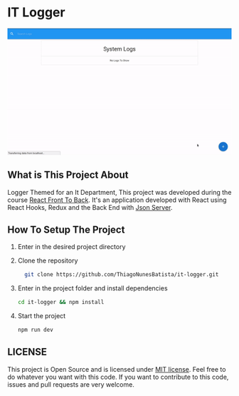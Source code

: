# IT Logger

!['Gif For It Logger Application'](it-logger.gif)

## What is This Project About

Logger Themed for an It Department, This project was developed during the course [React Front To Back](https://www.udemy.com/course/modern-react-front-to-back). It's an application developed with React using React Hooks, Redux and the Back End with [Json Server](https://github.com/typicode/json-server).

## How To Setup The Project

1. Enter in the desired project directory

2. Clone the repository

    ```bash
      git clone https://github.com/ThiagoNunesBatista/it-logger.git
    ```

3. Enter in the project folder and install dependencies

    ```bash
    cd it-logger && npm install
    ```

4. Start the project

    ```bash
    npm run dev
    ```

## LICENSE

This project is Open Source and is licensed under [MIT license](https://github.com/ThiagoNunesBatista/it-logger/blob/master/LICENSE). Feel free to do whatever you want with this code. If you want to contribute to this code, issues and pull requests are very welcome.
